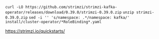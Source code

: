 `curl -LO https://github.com/strimzi/strimzi-kafka-operator/releases/download/0.39.0/strimzi-0.39.0.zip`
`unzip strimzi-0.39.0.zip`
`sed -i '' 's/namespace: .*/namespace: kafka/' install/cluster-operator/*RoleBinding*.yaml`

https://strimzi.io/quickstarts/
